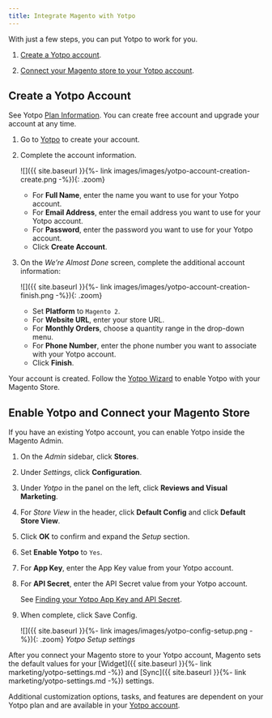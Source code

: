 ```yaml
---
title: Integrate Magento with Yotpo
---
```


With just a few steps, you can put Yotpo to work for you.

1. [Create a Yotpo account](#create-a-yotpo-account).

1. [Connect your Magento store to your Yotpo account](#connect-your-magento-store-to-your-yotpo-account).

## Create a Yotpo Account

See Yotpo [Plan Information](https://www.yotpo.com/pricing/). You can create free account and upgrade your account at any time.

1. Go to [Yotpo](https://yap.yotpo.com/get-started/#/signup/register?utm_campaign=login_page) to create your account.

1. Complete the account information.

   ![]({{ site.baseurl }}{%- link images/images/yotpo-account-creation-create.png -%}){: .zoom}

   - For **Full Name**, enter the name you want to use for your Yotpo account.
   - For **Email Address**, enter the email address you want to use for your Yotpo account.
   - For **Password**, enter the password you want to use for your Yotpo account.
   - Click **Create Account**.

1. On the _We’re Almost Done_ screen, complete the additional account information:

   ![]({{ site.baseurl }}{%- link images/images/yotpo-account-creation-finish.png -%}){: .zoom}

   - Set **Platform** to `Magento 2`.
   - For **Website URL**, enter your store URL.
   - For **Monthly Orders**, choose a quantity range in the drop-down menu.
   - For **Phone Number**, enter the phone number you want to associate with your Yotpo account.
   - Click **Finish**.

Your account is created. Follow the [Yotpo Wizard](https://support.yotpo.com/en/article/setting-up-yotpo-on-magento-v22-and-above) to enable Yotpo with your Magento Store.

## Enable Yotpo and Connect your Magento Store

If you have an existing Yotpo account, you can enable Yotpo inside the Magento Admin.

1. On the _Admin_ sidebar, click **Stores**.

1. Under _Settings_, click **Configuration**.

1. Under _Yotpo_ in the panel on the left, click **Reviews and Visual Marketing**.

1. For _Store View_ in the header, click **Default Config** and click **Default Store View**.

1. Click **OK** to confirm and expand the _Setup_ section.

1. Set **Enable Yotpo** to `Yes`.

1. For **App Key**, enter the App Key value from your Yotpo account.

1. For **API Secret**, enter the API Secret value from your Yotpo account.

   See [Finding your Yotpo App Key and API Secret](https://support.yotpo.com/en/article/finding-your-yotpo-app-key-and-api-secret).

1. When complete, click <span class="btn">Save Config</span>.

   ![]({{ site.baseurl }}{%- link images/images/yotpo-config-setup.png -%}){: .zoom}
   _Yotpo Setup settings_

After you connect your Magento store to your Yotpo account, Magento sets the default values for your [Widget]({{ site.baseurl }}{%- link marketing/yotpo-settings.md -%}) and [Sync]({{ site.baseurl }}{%- link marketing/yotpo-settings.md -%}) settings.

Additional customization options, tasks, and features are dependent on your Yotpo plan and are available in your [Yotpo account](https://yap.yotpo.com/#/home).
